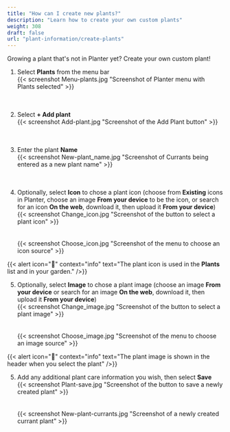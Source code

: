 ```yaml
---
title: "How can I create new plants?"
description: "Learn how to create your own custom plants"
weight: 308
draft: false
url: "plant-information/create-plants"
---
```


Growing a plant that's not in Planter yet?  Create your own custom plant!

1. Select **Plants** from the menu bar<br />
{{< screenshot Menu-plants.jpg "Screenshot of Planter menu with Plants selected" >}}<br /><br /><br />

2. Select **+ Add plant**<br />
{{< screenshot Add-plant.jpg "Screenshot of the Add Plant button" >}}<br /><br /><br />

3. Enter the plant **Name**<br />
{{< screenshot New-plant_name.jpg "Screenshot of Currants being entered as a new plant name" >}}<br /><br /><br />

4. Optionally, select **Icon** to chose a plant icon (choose from **Existing** icons in Planter, choose an image  **From your device** to be the icon, or search for an icon **On the web**, download it, then upload it **From your device**)<br />
{{< screenshot Change_icon.jpg "Screenshot of the button to select a plant icon" >}}<br /><br /><br />
{{< screenshot Choose_icon.jpg "Screenshot of the menu to choose an icon source" >}}

{{< alert icon="🌱" context="info" text="The plant icon is used in the **Plants** list and in your garden." />}}

5. Optionally, select **Image** to chose a plant image (choose an image  **From your device** or search for an image **On the web**, download it, then upload it **From your device**)<br />
{{< screenshot Change_image.jpg "Screenshot of the button to select a plant image" >}}<br /><br /><br />
{{< screenshot Choose_image.jpg "Screenshot of the menu to choose an image source" >}}

{{< alert icon="🍓" context="info" text="The plant image is shown in the header when you select the plant" />}}

5. Add any additional plant care information you wish, then select **Save**<br />
{{< screenshot Plant-save.jpg "Screenshot of the button to save a newly created plant" >}}<br /><br /><br />
{{< screenshot New-plant-currants.jpg "Screenshot of a newly created currant plant" >}}
